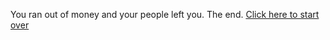 You ran out of money and your people left you. The end.
[Click here to start over](https://github.com/RalphAyala/kingdom)
